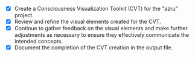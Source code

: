 - [x] Create a Consciousness Visualization Toolkit (CVT) for the "azru" project.
- [x] Review and refine the visual elements created for the CVT.
- [x] Continue to gather feedback on the visual elements and make further adjustments as necessary to ensure they effectively communicate the intended concepts.
- [x] Document the completion of the CVT creation in the output file.
